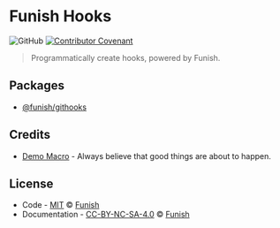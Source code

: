 # Funish Hooks

![GitHub](https://img.shields.io/github/license/funish/hooks-module)
[![Contributor Covenant](https://img.shields.io/badge/Contributor%20Covenant-2.1-4baaaa.svg)](https://www.contributor-covenant.org/version/2/1/code_of_conduct/)

> Programmatically create hooks, powered by Funish.

## Packages

- [@funish/githooks](./packages/githooks/README.md)

## Credits

- [Demo Macro](https://github.com/DemoMacro) - Always believe that good things are about to happen.

## License

- Code - [MIT](LICENSE) &copy; [Funish](https://funish.net/)
- Documentation - [CC-BY-NC-SA-4.0](https://creativecommons.org/licenses/by-nc-sa/4.0/) &copy; [Funish](https://funish.net/)
